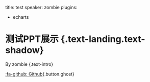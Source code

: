 title: test
speaker: zombie
plugins:
  - echarts

<slide class="bg-black-blue aligncenter" image="https://source.unsplash.com/C1HhAQrbykQ/ .dark">

# 测试PPT展示 {.text-landing.text-shadow}

By zombie {.text-intro}

[:fa-github: Github](https://github.com/ksky521/nodeppt){.button.ghost}